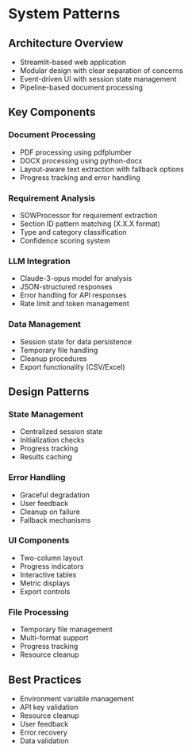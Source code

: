 # System Patterns

## Architecture Overview
- Streamlit-based web application
- Modular design with clear separation of concerns
- Event-driven UI with session state management
- Pipeline-based document processing

## Key Components

### Document Processing
- PDF processing using pdfplumber
- DOCX processing using python-docx
- Layout-aware text extraction with fallback options
- Progress tracking and error handling

### Requirement Analysis
- SOWProcessor for requirement extraction
- Section ID pattern matching (X.X.X format)
- Type and category classification
- Confidence scoring system

### LLM Integration
- Claude-3-opus model for analysis
- JSON-structured responses
- Error handling for API responses
- Rate limit and token management

### Data Management
- Session state for data persistence
- Temporary file handling
- Cleanup procedures
- Export functionality (CSV/Excel)

## Design Patterns

### State Management
- Centralized session state
- Initialization checks
- Progress tracking
- Results caching

### Error Handling
- Graceful degradation
- User feedback
- Cleanup on failure
- Fallback mechanisms

### UI Components
- Two-column layout
- Progress indicators
- Interactive tables
- Metric displays
- Export controls

### File Processing
- Temporary file management
- Multi-format support
- Progress tracking
- Resource cleanup

## Best Practices
- Environment variable management
- API key validation
- Resource cleanup
- User feedback
- Error recovery
- Data validation
